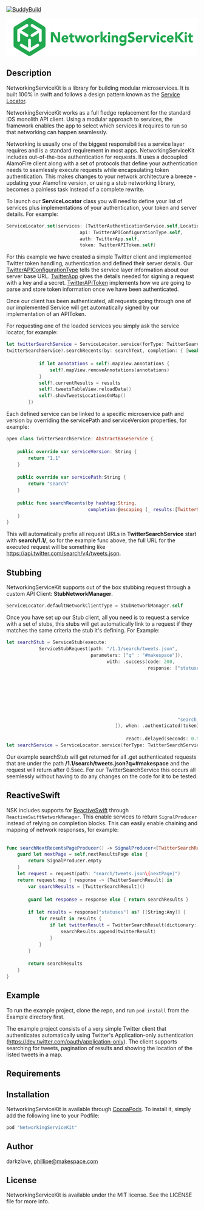 [![BuddyBuild](https://dashboard.buddybuild.com/api/statusImage?appID=58e4111d378b330001f0228e&branch=master&build=latest)](https://dashboard.buddybuild.com/apps/58e4111d378b330001f0228e/build/latest?branch=master)

<p align="center" >
  <img src="https://github.com/makingspace/NetworkingServiceKit/blob/master/NetworkingServiceKit/Assets/logo.png" alt="NetworkingServiceKit" title="NetworkingServiceKit" height ="100" width="525">
</p>


## Description

NetworkingServiceKit is a library for building modular microservices. It is built 100% in swift and follows a design pattern known as the [Service Locator](https://msdn.microsoft.com/en-us/library/ff648968.aspx).

NetworkingServiceKit works as a full fledge replacement for the standard iOS monolith API client. Using a modular approach to services, the framework enables the app to select which services it requires to run so that networking can happen seamlessly.

Networking is usually one of the biggest responsibilities a service layer requires and is a standard requirement in most apps. NetworkingServiceKit includes out-of-the-box authentication for requests. It uses a decoupled AlamoFire client along with a set of protocols that define your authentication needs to seamlessly execute requests while encapsulating token authentication. This makes changes to your network architecture a breeze - updating your Alamofire version, or using a stub networking library, becomes a painless task instead of a complete rewrite.

To launch our **ServiceLocator** class you will need to define your list of services plus implementations of your authentication, your token and server details. For example:

```swift
ServiceLocator.set(services: [TwitterAuthenticationService.self,LocationService.self,TwitterSearchService.self],
                           api: TwitterAPIConfigurationType.self,
                           auth: TwitterApp.self,
                           token: TwitterAPIToken.self)

```
For this example we have created a simple Twitter client and implemented Twitter token handling, authentication and defined their server details. Our [TwitterAPIConfigurationType](https://github.com/makingspace/NetworkingServiceKit/blob/feature/OpenSourceExample2/Example/NetworkingServiceKit/TwitterAPIConfiguration.swift#L57) tells the service layer information about our server base URL. [TwitterApp](https://github.com/makingspace/NetworkingServiceKit/blob/feature/OpenSourceExample2/Example/NetworkingServiceKit/TwitterAPIConfiguration.swift#L12) gives the details needed for signing a request with a key and a secret. [TwitterAPIToken](https://github.com/makingspace/NetworkingServiceKit/blob/feature/OpenSourceExample2/Example/NetworkingServiceKit/TwitterAPIToken.swift#L13) implements how we are going to parse and store token information once we have been authenticated.

Once our client has been authenticated, all requests going through one of our implemented Service will get automatically signed by our implementation of an APIToken.

For requesting one of the loaded services you simply ask the service locator, for example:

```swift
let twitterSearchService = ServiceLocator.service(forType: TwitterSearchService.self)
twitterSearchService?.searchRecents(by: searchText, completion: { [weak self] results in

            if let annotations = self?.mapView.annotations {
                self?.mapView.removeAnnotations(annotations)
            }
            self?.currentResults = results
            self?.tweetsTableView.reloadData()
            self?.showTweetsLocationsOnMap()
        })
```
Each defined service can be linked to a specific microservice path and version by overriding the servicePath and serviceVersion properties, for example:

```swift
open class TwitterSearchService: AbstractBaseService {

    public override var serviceVersion: String {
        return "1.1"
    }

    public override var servicePath:String {
        return "search"
    }

    public func searchRecents(by hashtag:String,
                              completion:@escaping (_ results:[TwitterSearchResult])-> Void) {
    }
}
```
This will automatically prefix all request URLs in **TwitterSearchService** start with **search/1.1/**, so for the example func above, the full URL for the executed request will be something like https://api.twitter.com/search/v4/tweets.json.

## Stubbing

NetworkingServiceKit supports out of the box stubbing request through a custom API Client: **StubNetworkManager**. 

```swift
ServiceLocator.defaultNetworkClientType = StubNetworkManager.self
```
Once you have set up our Stub client, all you need is to request a service with a set of stubs, this stubs will get automatically link to a request if they matches the same criteria the stub it's defining. For Example:

```swift
let searchStub = ServiceStub(execute:
            ServiceStubRequest(path: "/1.1/search/tweets.json",
                               parameters: ["q" : "#makespace"]),
                                     with: .success(code: 200,
                                                    response: ["statuses" : [["text" : "tweet1" ,
                                                                              "user" : ["screen_name" : "darkzlave",
                                                                                        "profile_image_url_https" : "https://lol.png",
                                                                                        "location" : "Stockholm, Sweden"]],
                                                                             ["text" : "tweet2" ,
                                                                              "user" : ["screen_name" : "makespace",
                                                                                        "profile_image_url_https" : "https://lol2.png",
                                                                                        "location" : "New York"]]],
                                                               "search_metadata" : ["next_results" : "https://search.com/next?pageId=2"]
                                        ]), when: .authenticated(tokenInfo: ["token_type" : "access",
                                                                             "access_token" : "KWALI"]),
                                            react:.delayed(seconds: 0.5))
let searchService = ServiceLocator.service(forType: TwitterSearchService.self, stubs: [searchStub])                         
```

Our example searchStub will get returned for all .get authenticated requests that are under the path **/1.1/search/tweets.json?q=#makespace** and the request will return after 0.5sec. For our TwitterSearchService this occurs all seemlessly without having to do any changes on the code for it to be tested.

## ReactiveSwift
NSK includes supports for [ReactiveSwift](https://github.com/ReactiveCocoa/ReactiveSwift) through `ReactiveSwiftNetworkManager`. This enable services to return `SignalProducer` instead of relying on completion blocks. This can easily enable chaining and mapping of network responses, for example:

```swift

func searchNextRecentsPageProducer() -> SignalProducer<[TwitterSearchResult],MSError> {
    guard let nextPage = self.nextResultsPage else {
        return SignalProducer.empty
    }
    let request = request(path: "search/tweets.json\(nextPage)")
    return request.map { response -> [TwitterSearchResult] in
        var searchResults = [TwitterSearchResult]()
        
        guard let response = response else { return searchResults }
        
        if let results = response["statuses"] as? [[String:Any]] {
            for result in results {
                if let twitterResult = TwitterSearchResult(dictionary: result) {
                    searchResults.append(twitterResult)
                }
            }
        }

        return searchResults
    }
}

```


## Example

To run the example project, clone the repo, and run `pod install` from the Example directory first.

The example project consists of a very simple Twitter client that authenticates automatically using Twitter's Application-only authentication (https://dev.twitter.com/oauth/application-only). The client supports searching for tweets, pagination of results and showing the location of the listed tweets in a map.

## Requirements

## Installation

NetworkingServiceKit is available through [CocoaPods](http://cocoapods.org). To install
it, simply add the following line to your Podfile:

```ruby
pod "NetworkingServiceKit"
```

## Author

darkzlave, phillipe@makespace.com

## License

NetworkingServiceKit is available under the MIT license. See the LICENSE file for more info.

